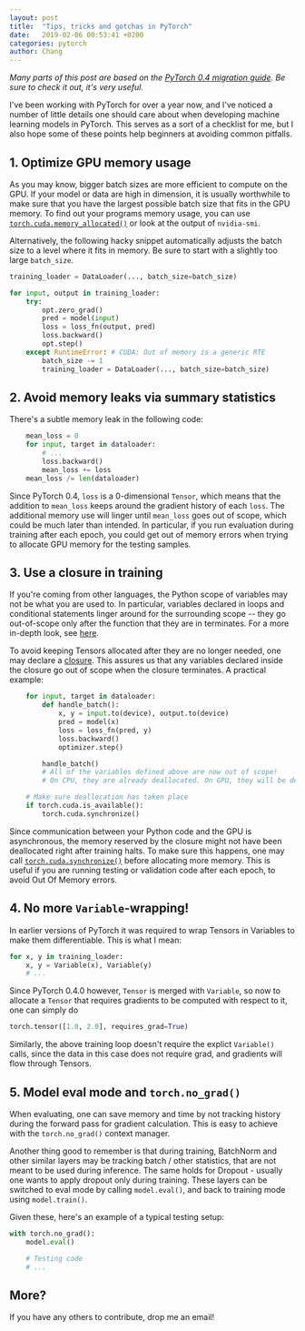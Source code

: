 ```yaml
---
layout: post
title:  "Tips, tricks and gotchas in PyTorch"
date:   2019-02-06 00:53:41 +0200
categories: pytorch
author: Chang
---
```


*Many parts of this post are based on the [PyTorch 0.4 migration guide](https://pytorch.org/blog/pytorch-0_4_0-migration-guide/). Be sure to check it out, it's very useful.*

I've been working with PyTorch for over a year now, and I've noticed a number of little details one should care about when developing machine learning models in PyTorch. This serves as a sort of a checklist for me, but I also hope some of these points help beginners at avoiding common pitfalls.


## 1. Optimize GPU memory usage

As you may know, bigger batch sizes are more efficient to compute on the GPU. If your model or data are high in dimension, it is usually worthwhile to make sure that you have the largest possible batch size that fits in the GPU memory. To find out your programs memory usage, you can use [`torch.cuda.memory_allocated()`](https://pytorch.org/docs/stable/cuda.html#torch.cuda.memory_allocated) or look at the output of `nvidia-smi`.

Alternatively, the following hacky snippet automatically adjusts the batch size to a level where it fits in memory. Be sure to start with a slightly too large `batch_size`.

```python
training_loader = DataLoader(..., batch_size=batch_size)

for input, output in training_loader:
    try:
        opt.zero_grad()
        pred = model(input)
        loss = loss_fn(output, pred)
        loss.backward()
        opt.step()
    except RuntimeError: # CUDA: Out of memory is a generic RTE
        batch_size -= 1
        training_loader = DataLoader(..., batch_size=batch_size)
```

## 2. Avoid memory leaks via summary statistics

There's a subtle memory leak in the following code:

```python
    mean_loss = 0
    for input, target in dataloader:
        # ...
        loss.backward()
        mean_loss += loss
    mean_loss /= len(dataloader)
```

Since PyTorch 0.4, `loss` is a 0-dimensional `Tensor`, which means that the addition to `mean_loss` keeps around the gradient history of each `loss`. The additional memory use will linger until `mean_loss` goes out of scope, which could be much later than intended. In particular, if you run evaluation during training after each epoch, you could get out of memory errors when trying to allocate GPU memory for the testing samples.

## 3. Use a closure in training

If you're coming from other languages, the Python scope of variables may not be what you are used to. In particular, variables declared in loops and conditional statements linger around for the surrounding scope -- they go out-of-scope only after the function that they are in terminates. For a more in-depth look, see [here](http://nbviewer.jupyter.org/github/rasbt/python_reference/blob/master/tutorials/scope_resolution_legb_rule.ipynb).

To avoid keeping Tensors allocated after they are no longer needed, one may declare a [closure](https://www.programiz.com/python-programming/closure). This assures us that any variables declared inside the closure go out of scope when the closure terminates. A practical example:

```python
    for input, target in dataloader:
        def handle_batch():
            x, y = input.to(device), output.to(device)
            pred = model(x)
            loss = loss_fn(pred, y)
            loss.backward()
            optimizer.step()

        handle_batch()
        # All of the variables defined above are now out of scope!
        # On CPU, they are already deallocated. On GPU, they will be deallocated soon.

    # Make sure deallocation has taken place
    if torch.cuda.is_available():
        torch.cuda.synchronize()
```

Since communication between your Python code and the GPU is asynchronous, the memory reserved by the closure might not have been deallocated right after training halts. To make sure this happens, one may call [`torch.cuda.synchronize()`](https://pytorch.org/docs/stable/_modules/torch/cuda.html#synchronize) before allocating more memory. This is useful if you are running testing or validation code after each epoch, to avoid Out Of Memory errors.

## 4. No more `Variable`-wrapping!

In earlier versions of PyTorch it was required to wrap Tensors in Variables to make them differentiable. This is what I mean:

```python
for x, y in training_loader:
    x, y = Variable(x), Variable(y)
    # ...
```

Since PyTorch 0.4.0 however, `Tensor` is merged with `Variable`, so now to allocate a `Tensor` that requires gradients to be computed with respect to it, one can simply do

```python
torch.tensor([1.0, 2.0], requires_grad=True)
```

Similarly, the above training loop doesn't require the explict `Variable()` calls, since the data in this case does not require grad, and gradients will flow through Tensors.

## 5. Model eval mode and `torch.no_grad()`
When evaluating, one can save memory and time by not tracking history during the forward pass for gradient calculation. This is easy to achieve with the `torch.no_grad()` context manager. 

Another thing good to remember is that during training, BatchNorm and other similar layers may be tracking batch / other statistics, that are not meant to be used during inference. The same holds for Dropout - usually one wants to apply dropout only during training. These layers can be switched to eval mode by calling `model.eval()`, and back to training mode using `model.train()`.

Given these, here's an example of a typical testing setup:

```python
with torch.no_grad():
    model.eval()

    # Testing code
    # ...
```

## More?

If you have any others to contribute, drop me an email!